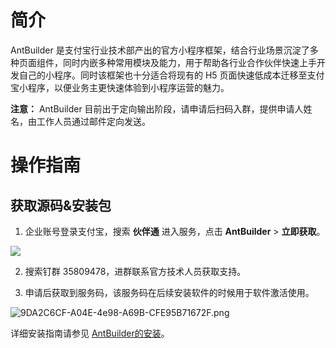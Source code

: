 # 简介
AntBuilder 是支付宝行业技术部产出的官方小程序框架，结合行业场景沉淀了多种页面组件，同时内嵌多种常用模块及能力，用于帮助各行业合作伙伴快速上手开发自己的小程序。同时该框架也十分适合将现有的 H5 页面快速低成本迁移至支付宝小程序，以便业务主更快速体验到小程序运营的魅力。

**注意：** AntBuilder 目前出于定向输出阶段，请申请后扫码入群，提供申请人姓名，由工作人员通过邮件定向发送。

# 操作指南

## 获取源码&安装包

1. 企业账号登录支付宝，搜索 **伙伴通** 进入服务，点击 **AntBuilder** > **立即获取**。

![](http://mdn.alipayobjects.com/afts/img/A*WvBcQqpMwaQAAAAAAAAAAABkAa8wAA/original?bz=openpt_doc&t=8HRRj80bHnQoX6_VyepFXAAAAABkMK8AAAAA#align=left&display=inline&height=1013&margin=%5Bobject%20Object%5D&originHeight=1013&originWidth=2043&status=done&style=none&width=2043)

2. 搜索钉群 35809478，进群联系官方技术人员获取支持。

3. 申请后获取到服务码，该服务码在后续安装软件的时候用于软件激活使用。

![9DA2C6CF-A04E-4e98-A69B-CFE95B71672F.png](https://cdn.nlark.com/yuque/0/2021/png/179989/1616481740576-a010459a-ff60-4571-9d1c-82fd2adc59b5.png#align=left&display=inline&height=352&margin=%5Bobject%20Object%5D&name=9DA2C6CF-A04E-4e98-A69B-CFE95B71672F.png&originHeight=352&originWidth=746&size=93929&status=done&style=none&width=746)[](https://opencms.alipay.com/doc/repo/article?spaceCode=0022vy&repoCode=002nu4&repoVersion=5&catalogCode=014ulk&contentCode=015quc&contentVersion=7)

详细安装指南请参见 [AntBuilder的安装](https://www.yuque.com/randa/antbuilder/ixg0mf)。
